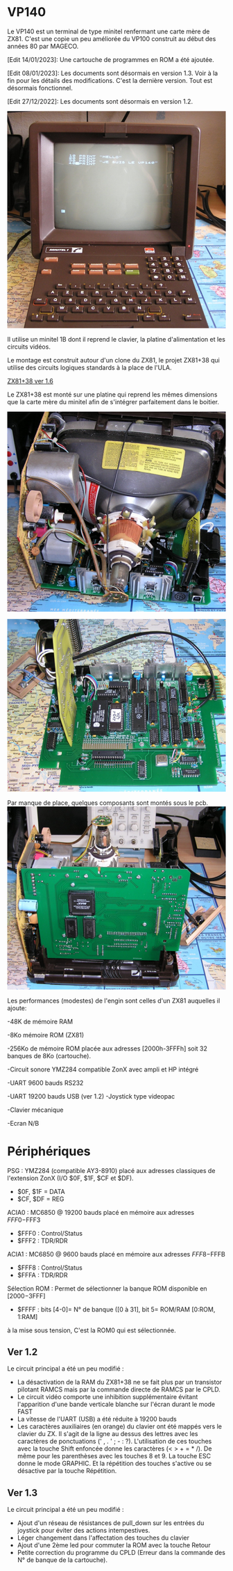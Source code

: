 # VP140

Le VP140 est un terminal de type minitel renfermant une carte mère de ZX81.
C'est une copie un peu améliorée du VP100 construit au début des années 80 par MAGECO.

[Edit 14/01/2023]: Une cartouche de programmes en ROM a été ajoutée.

[Edit 08/01/2023]: Les documents sont désormais en version 1.3. Voir à la fin pour les détails des modifications. C'est la dernière version. Tout est désormais fonctionnel.

[Edit 27/12/2022]: Les documents sont désormais en version 1.2.



![VP140](./VP140_1.JPG?raw=true "Optional Title")

Il utilise un minitel 1B dont il reprend le clavier, la platine d'alimentation et les circuits vidéos.

Le montage est construit autour d'un clone du ZX81, le projet ZX81+38 qui utilise des circuits logiques standards à la place de l'ULA.

[ZX81+38 ver 1.6](https://revspace.nl/ZX81plus38_simple_to_build_ZX-81_clone)

Le ZX81+38 est monté sur une platine qui reprend les mêmes dimensions que la carte mère du minitel afin de s'intégrer parfaitement dans le boitier.

![Intérieur du VP140](./VP140_2.JPG?raw=true "Optional Title")

![Carte principale](./VP140_3.JPG?raw=true "Optional Title")

Par manque de place, quelques composants sont montés sous le pcb.
![Carte principale](./VP140_4.JPG?raw=true "Optional Title")


Les performances (modestes) de l'engin sont celles d'un ZX81 auquelles il ajoute:

-48K de mémoire RAM

-8Ko mémoire ROM (ZX81)

-256Ko de mémoire ROM placée aux adresses [2000h-3FFFh] soit 32 banques de 8Ko (cartouche).

-Circuit sonore YMZ284 compatible ZonX avec ampli et HP intégré

-UART 9600 bauds RS232

-UART 19200 bauds USB (ver 1.2)
-Joystick type videopac

-Clavier mécanique

-Ecran N/B


# Périphériques

PSG : YMZ284 (compatible AY3-8910) placé aux adresses classiques de l'extension ZonX (I/O $0F, $1F, $CF et $DF).
- $0F, $1F = DATA
- $CF, $DF = REG

ACIA0 : MC6850 @ 19200 bauds placé en mémoire aux adresses $FFF0-$FFF3
- $FFF0 : Control/Status
- $FFF2 : TDR/RDR

ACIA1 : MC6850 @  9600 bauds placé en mémoire aux adresses $FFF8-$FFFB
- $FFF8 : Control/Status
- $FFFA : TDR/RDR

Sélection ROM : Permet de sélectionner la banque ROM disponible en [$2000-$3FFF]
- $FFFF : bits [4-0]= N° de banque ([0 à 31], bit 5= ROM/RAM [0:ROM, 1:RAM]

à la mise sous tension, C'est la ROM0 qui est sélectionnée.

## Ver 1.2

Le circuit principal a été un peu modifié :
- La désactivation de la RAM du ZX81+38 ne se fait plus par un transistor pilotant RAMCS mais par la commande directe de RAMCS par le CPLD.
- Le circuit vidéo comporte une inhibition supplémentaire évitant l'apparition d'une bande verticale blanche sur l'écran durant le mode FAST
- La vitesse de l'UART (USB) a été réduite à 19200 bauds
- Les caractères auxiliaires (en orange) du clavier ont été mappés vers le clavier du ZX. Il s'agit de la ligne au dessus des lettres avec les caractères de ponctuations (' , . ' ; - : ?). L'utilisation de ces touches avec la touche Shift enfoncée donne les caractères (< > + = * /). De même pour les parenthèses avec les touches 8 et 9. La touche ESC donne le mode GRAPHIC. Et la répétition des touches s'active ou se désactive par la touche Répétition.

## Ver 1.3

Le circuit principal a été un peu modifié :
- Ajout d'un réseau de résistances de pull_down sur les entrées du joystick pour éviter des actions intempestives.
- Léger changement dans l'affectation des touches du clavier
- Ajout d'une 2ème led pour commuter la ROM avec la touche Retour
- Petite correction du programme du CPLD (Erreur dans la commande des N° de banque de la cartouche).

